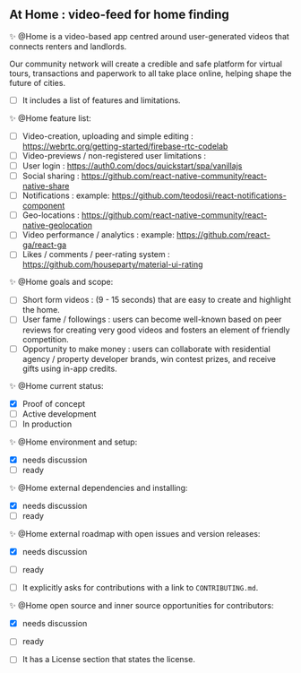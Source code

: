 ## At Home : video-feed for home finding

:sparkles: @Home is a video-based app centred around user-generated videos that connects renters and landlords. 

Our community network will create a credible and safe platform for virtual tours, transactions and paperwork to all take place online, helping shape the future of cities.

- [ ] It includes a list of features and limitations.

:sparkles: @Home feature list:
   - [ ] Video-creation, uploading and simple editing : https://webrtc.org/getting-started/firebase-rtc-codelab
   - [ ] Video-previews / non-registered user limitations : 
   - [ ] User login : https://auth0.com/docs/quickstart/spa/vanillajs
   - [ ] Social sharing : https://github.com/react-native-community/react-native-share
   - [ ] Notifications : example: https://github.com/teodosii/react-notifications-component
   - [ ] Geo-locations : https://github.com/react-native-community/react-native-geolocation
   - [ ] Video performance / analytics : example: https://github.com/react-ga/react-ga
   - [ ] Likes / comments / peer-rating system : https://github.com/houseparty/material-ui-rating

:sparkles: @Home goals and scope: 
   - [ ] Short form videos : (9 - 15 seconds) that are easy to create and highlight the home.
   - [ ] User fame / followings : users can become well-known based on peer reviews for creating very good videos and fosters an element of friendly competition.
   - [ ] Opportunity to make money : users can collaborate with residential agency / property developer brands, win contest prizes, and receive gifts using in-app credits.

:sparkles: @Home current status:
   - [x] Proof of concept
   - [ ] Active development
   - [ ] In production

:sparkles: @Home environment and setup:
   - [x] needs discussion
   - [ ] ready

:sparkles: @Home external dependencies and installing:
   - [x] needs discussion
   - [ ] ready

:sparkles: @Home external roadmap with open issues and version releases:
   - [x] needs discussion
   - [ ] ready
   
- [ ] It explicitly asks for contributions with a link to `CONTRIBUTING.md`.

:sparkles: @Home open source and inner source opportunities for contributors:
   - [x] needs discussion
   - [ ] ready

- [ ] It has a License section that states the license.

